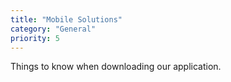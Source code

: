 ```yaml
---
title: "Mobile Solutions"
category: "General"
priority: 5
---
```


Things to know when downloading our application.

